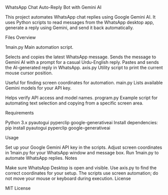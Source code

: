 WhatsApp Chat Auto-Reply Bot with Gemini AI

This project automates WhatsApp chat replies using Google Gemini AI. It uses Python scripts to read messages from the WhatsApp desktop app, generate a reply using Gemini, and send it back automatically.

Files Overview

1main.py
Main automation script.

Selects and copies the latest WhatsApp message.
Sends the message to Gemini AI with a prompt for a casual Urdu-English reply.
Pastes and sends the AI-generated reply in WhatsApp.
axis.py
Utility script to print the current mouse cursor position.

Useful for finding screen coordinates for automation.
main.py
Lists available Gemini models for your API key.

Helps verify API access and model names.
program.py
Example script for automating text selection and copying from a specific screen area.

Requirements

Python 3.x
pyautogui
pyperclip
google-generativeai
Install dependencies: pip install pyautogui pyperclip google-generativeai

Usage

Set up your Google Gemini API key in the scripts.
Adjust screen coordinates in 1main.py for your WhatsApp window and message box.
Run 1main.py to automate WhatsApp replies.
Notes

Make sure WhatsApp Desktop is open and visible.
Use axis.py to find the correct coordinates for your setup.
The scripts use screen automation; do not move your mouse or keyboard during execution.
License

MIT License